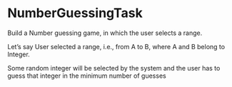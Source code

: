 # NumberGuessingTask

Build a Number guessing game, in which the user selects a range.

Let’s say User selected a range, i.e., from A to B, where A and B belong to Integer.

Some random integer will be selected by the system and the user has to guess that integer in the minimum number of guesses
